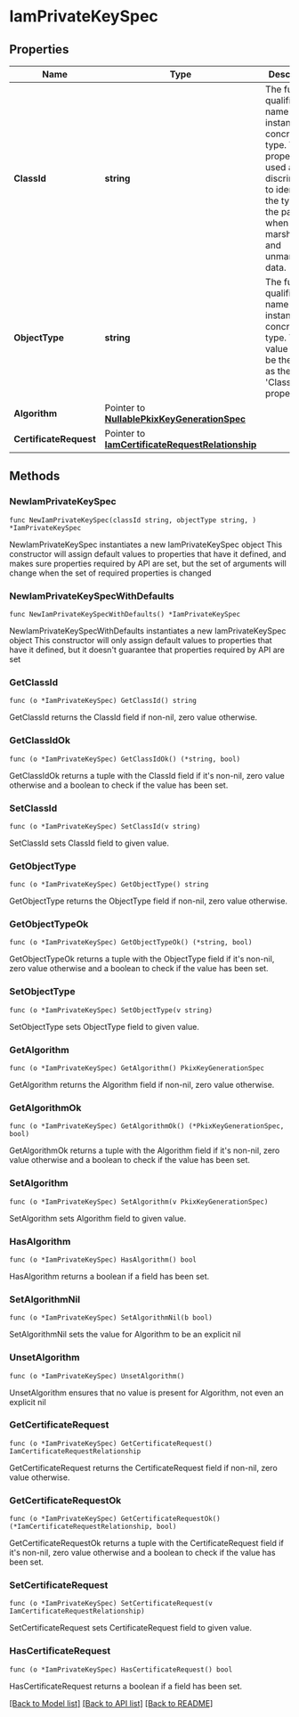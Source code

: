 # IamPrivateKeySpec

## Properties

Name | Type | Description | Notes
------------ | ------------- | ------------- | -------------
**ClassId** | **string** | The fully-qualified name of the instantiated, concrete type. This property is used as a discriminator to identify the type of the payload when marshaling and unmarshaling data. | [default to "iam.PrivateKeySpec"]
**ObjectType** | **string** | The fully-qualified name of the instantiated, concrete type. The value should be the same as the &#39;ClassId&#39; property. | [default to "iam.PrivateKeySpec"]
**Algorithm** | Pointer to [**NullablePkixKeyGenerationSpec**](pkix.KeyGenerationSpec.md) |  | [optional] 
**CertificateRequest** | Pointer to [**IamCertificateRequestRelationship**](iam.CertificateRequest.Relationship.md) |  | [optional] 

## Methods

### NewIamPrivateKeySpec

`func NewIamPrivateKeySpec(classId string, objectType string, ) *IamPrivateKeySpec`

NewIamPrivateKeySpec instantiates a new IamPrivateKeySpec object
This constructor will assign default values to properties that have it defined,
and makes sure properties required by API are set, but the set of arguments
will change when the set of required properties is changed

### NewIamPrivateKeySpecWithDefaults

`func NewIamPrivateKeySpecWithDefaults() *IamPrivateKeySpec`

NewIamPrivateKeySpecWithDefaults instantiates a new IamPrivateKeySpec object
This constructor will only assign default values to properties that have it defined,
but it doesn't guarantee that properties required by API are set

### GetClassId

`func (o *IamPrivateKeySpec) GetClassId() string`

GetClassId returns the ClassId field if non-nil, zero value otherwise.

### GetClassIdOk

`func (o *IamPrivateKeySpec) GetClassIdOk() (*string, bool)`

GetClassIdOk returns a tuple with the ClassId field if it's non-nil, zero value otherwise
and a boolean to check if the value has been set.

### SetClassId

`func (o *IamPrivateKeySpec) SetClassId(v string)`

SetClassId sets ClassId field to given value.


### GetObjectType

`func (o *IamPrivateKeySpec) GetObjectType() string`

GetObjectType returns the ObjectType field if non-nil, zero value otherwise.

### GetObjectTypeOk

`func (o *IamPrivateKeySpec) GetObjectTypeOk() (*string, bool)`

GetObjectTypeOk returns a tuple with the ObjectType field if it's non-nil, zero value otherwise
and a boolean to check if the value has been set.

### SetObjectType

`func (o *IamPrivateKeySpec) SetObjectType(v string)`

SetObjectType sets ObjectType field to given value.


### GetAlgorithm

`func (o *IamPrivateKeySpec) GetAlgorithm() PkixKeyGenerationSpec`

GetAlgorithm returns the Algorithm field if non-nil, zero value otherwise.

### GetAlgorithmOk

`func (o *IamPrivateKeySpec) GetAlgorithmOk() (*PkixKeyGenerationSpec, bool)`

GetAlgorithmOk returns a tuple with the Algorithm field if it's non-nil, zero value otherwise
and a boolean to check if the value has been set.

### SetAlgorithm

`func (o *IamPrivateKeySpec) SetAlgorithm(v PkixKeyGenerationSpec)`

SetAlgorithm sets Algorithm field to given value.

### HasAlgorithm

`func (o *IamPrivateKeySpec) HasAlgorithm() bool`

HasAlgorithm returns a boolean if a field has been set.

### SetAlgorithmNil

`func (o *IamPrivateKeySpec) SetAlgorithmNil(b bool)`

 SetAlgorithmNil sets the value for Algorithm to be an explicit nil

### UnsetAlgorithm
`func (o *IamPrivateKeySpec) UnsetAlgorithm()`

UnsetAlgorithm ensures that no value is present for Algorithm, not even an explicit nil
### GetCertificateRequest

`func (o *IamPrivateKeySpec) GetCertificateRequest() IamCertificateRequestRelationship`

GetCertificateRequest returns the CertificateRequest field if non-nil, zero value otherwise.

### GetCertificateRequestOk

`func (o *IamPrivateKeySpec) GetCertificateRequestOk() (*IamCertificateRequestRelationship, bool)`

GetCertificateRequestOk returns a tuple with the CertificateRequest field if it's non-nil, zero value otherwise
and a boolean to check if the value has been set.

### SetCertificateRequest

`func (o *IamPrivateKeySpec) SetCertificateRequest(v IamCertificateRequestRelationship)`

SetCertificateRequest sets CertificateRequest field to given value.

### HasCertificateRequest

`func (o *IamPrivateKeySpec) HasCertificateRequest() bool`

HasCertificateRequest returns a boolean if a field has been set.


[[Back to Model list]](../README.md#documentation-for-models) [[Back to API list]](../README.md#documentation-for-api-endpoints) [[Back to README]](../README.md)


